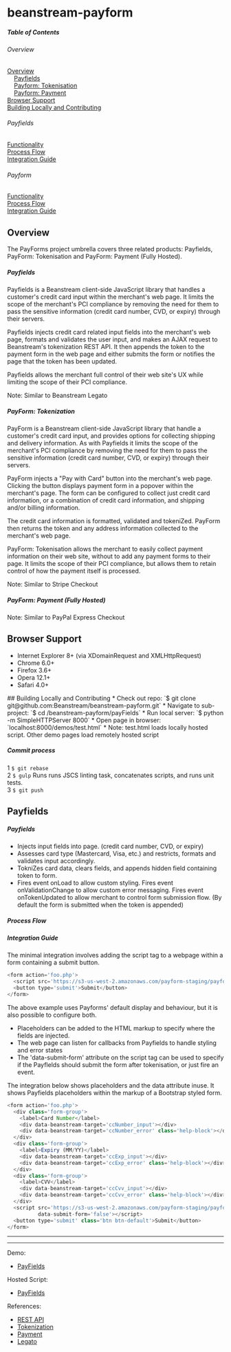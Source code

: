 beanstream-payform 
=================
##### Table of Contents  
###### Overview
[Overview](#overview)     
&nbsp;&nbsp;&nbsp;&nbsp;[Payfields](#payfields-overview)        
&nbsp;&nbsp;&nbsp;&nbsp;[Payform: Tokenisation](#payform-tokenisation-overview)            
&nbsp;&nbsp;&nbsp;&nbsp;[Payform: Payment](#payform-payment-overview)  
[Browser Support](#browser-support)  
[Building Locally and Contributing](#contributing)   
###### Payfields
[Functionality](#payfields-functionality)         
[Process Flow](#payfields-process-flow)           
[Integration Guide](#payfields-integration-guide)           
###### Payform
[Functionality](#payform-tokenisation-functionality)         
[Process Flow](#payform-tokenisation-process-flow)   
[Integration Guide](#payform-tokenisation-guide)  

## Overview <a name="overview"/>
The PayForms project umbrella covers three related products: Payfields, PayForm: Tokenisation and PayForm: Payment (Fully Hosted).

##### Payfields <a name="payfields-overview"/>
Payfields is a Beanstream client-side JavaScript library that handles a customer's credit card input within the merchant's web page. It limits the scope of the merchant's PCI compliance by removing the need for them to pass the sensitive information (credit card number, CVD, or expiry) through their servers.

Payfields injects credit card related input fields into the merchant's web page, formats and validates the user input, and makes an AJAX request to Beanstream's tokenization REST API. It then appends the token to the payment form in the web page and either submits the form or notifies the page that the token has been updated.

Payfields allows the merchant full control of their web site's UX while limiting the scope of their PCI compliance.

Note: Similar to Beanstream Legato

##### PayForm: Tokenization <a name="payform-tokenisation-overview"/>
PayForm is a Beanstream client-side JavaScript library that handle a customer's credit card input, and provides options for collecting shipping and delivery information. As with Payfields it limits the scope of the merchant's PCI compliance by removing the need for them to pass the sensitive information (credit card number, CVD, or expiry) through their servers.

PayForm injects a "Pay with Card" button into the merchant's web page. Clicking the button displays payment form in a popover within the merchant's page. The form can be configured to collect just credit card information, or a combination of credit card information, and shipping and/or billing information. 

The credit card information is formatted, validated and tokeniZed. PayForm then returns the token and any address information collected to the merchant's web page.

PayForm: Tokenisation allows the merchant to easily collect payment information on their web site, without to add any payment forms to their page. It limits the scope of their PCI compliance, but allows them to retain control of how the payment itself is processed.

Note: Similar to Stripe Checkout

##### PayForm: Payment (Fully Hosted) <a name="payform-payment-overview"/>

Note: Similar to PayPal Express Checkout 

## Browser Support <a name="browser-support"/>
 * Internet Explorer 8+ (via XDomainRequest and XMLHttpRequest)         
 * Chrome 6.0+          
 * Firefox 3.6+         
 * Opera 12.1+          
 * Safari 4.0+          

<a name="contributing"/>
## Building Locally and Contributing
 * Check out repo: `$ git clone git@github.com:Beanstream/beanstream-payform.git`
 * Navigate to sub-project:  `$ cd /beanstream-payform/payFields`
 * Run local server: `$ python -m SimpleHTTPServer 8000`
 * Open page in browser: `localhost:8000/demos/test.html` 
   * Note: test.html loads locally hosted script. Other demo pages load remotely hosted script

##### Commit process
 1 `$ git rebase`       
 2 `$ gulp` Runs runs JSCS linting task, concatenates scripts, and runs unit tests.      
 3 `$ git push`         
 
## Payfields
##### Payfields <a name="payfields-functionality"/>     
 * Injects input fields into page. (credit card number, CVD, or expiry)    
 * Assesses card type (Mastercard, Visa, etc.) and restricts, formats and validates input accordingly.   
 * TokniZes card data, clears fields, and appends hidden field containing token to form.
 * Fires event onLoad to allow custom styling. Fires event onValidationChange to allow custom error messaging. Fires event onTokenUpdated to allow merchant to control form submission flow. (By default the form is submitted when the token is appended)
 
##### Process Flow <a name="payfields-process-flow"/>   

##### Integration Guide <a name="payfields-integration-guide"/>   
The minimal integration involves adding the script tag to a webpage within a form containing a submit button.
```javascript
<form action='foo.php'>
  <script src='https://s3-us-west-2.amazonaws.com/payform-staging/payform/payfields/beanstream_payfields.js'></script>
  <button type='submit'>Submit</button>
</form>
```

The above example uses Payforms' default display and behaviour, but it is also possible to configure both. 
 * Placeholders can be added to the HTML markup to specify where the fields are injected.  
 * The web page can listen for callbacks from Payfields to handle styling and error states
 * The 'data-submit-form' attribute on the script tag can be used to specify if the Payflelds should submit the form after tokenisation, or just fire an event.

The integration below shows placeholders and the data attribute inuse. It shows Payfields placeholders within the markup of a Bootstrap styled form.
```javascript
<form action='foo.php'>
  <div class='form-group'>
    <label>Card Number</label>
    <div data-beanstream-target='ccNumber_input'></div>
    <div data-beanstream-target='ccNumber_error' class='help-block'></div>
  </div>
  <div class='form-group'>
    <label>Expiry (MM/YY)</label>
    <div data-beanstream-target='ccExp_input'></div>
    <div data-beanstream-target='ccExp_error' class='help-block'></div>
  </div>
  <div class='form-group'>
    <label>CVV</label>
    <div data-beanstream-target='ccCvv_input'></div>
    <div data-beanstream-target='ccCvv_error' class='help-block'></div>
  </div>
  <script src='https://s3-us-west-2.amazonaws.com/payform-staging/payform/payfields/beanstream_payfields.js'     
          data-submit-form='false'></script>
  <button type='submit' class='btn btn-default'>Submit</button>
</form>
```

---
---

Demo:
* [PayFields](https://s3-us-west-2.amazonaws.com/payform-staging/payform/payfields/bootstrap.html)

Hosted Script:
* [PayFields](https://s3-us-west-2.amazonaws.com/payform-staging/payform/payfields/beanstream_payfields.js)

References:
* [REST API](http://developer.beanstream.com/documentation/rest-api-reference/)
* [Tokenization](http://developer.beanstream.com/documentation/take-payments/purchases/take-payment-legato-token/)
* [Payment](http://developer.beanstream.com/documentation/take-payments/purchases/card/)
* [Legato](http://developer.beanstream.com/documentation/legato/)

